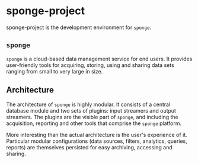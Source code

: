 sponge-project
==============

sponge-project is the development environment for `sponge`.

`sponge`
--------

`sponge` is a cloud-based data management service for end users. It provides user-friendly tools for acquiring, storing, using and sharing data sets ranging from small to very large in size.

Architecture
------------

The architecture of `sponge` is highly modular.  It consists of a central database module and two sets of plugins: input streamers and output streamers.  The plugins are the visible part of `sponge`, and including the acquisition, reporting and other tools that comprise the `sponge` platform.

More interesting than the actual architecture is the user's experience of it.  Particular modular configurations (data sources, filters, analytics, queries, reports) are themselves persisted for easy archiving, accessing and sharing.



